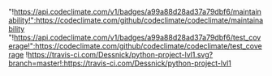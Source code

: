 "!https://api.codeclimate.com/v1/badges/a99a88d28ad37a79dbf6/maintainability!":https://codeclimate.com/github/codeclimate/codeclimate/maintainability "!https://api.codeclimate.com/v1/badges/a99a88d28ad37a79dbf6/test_coverage!":https://codeclimate.com/github/codeclimate/codeclimate/test_coverage !https://travis-ci.com/Dessnick/python-project-lvl1.svg?branch=master!:https://travis-ci.com/Dessnick/python-project-lvl1